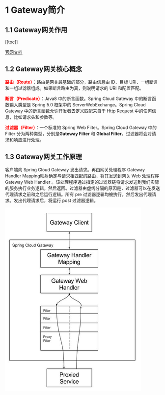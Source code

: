 # 1 Gateway简介

## 1.1 Gateway网关作用

[[toc]]

[官网文档](https://cloud.spring.io/spring-cloud-static/spring-cloud-gateway/2.2.1.RELEASE/reference/html/)
 
## 1.2 Gateway网关核心概念
 
<font color='red'><strong>路由（Route）</strong></font>：路由是网关最基础的部分，路由信息由 ID、目标 URI、一组断言和一组过滤器组成。如果断言路由为真，则说明请求的 URI 和配置匹配。  

<font color='red'><strong>断言（Predicate）</strong></font>：Java8 中的断言函数。Spring Cloud Gateway 中的断言函数输入类型是 Spring 5.0 框架中的 ServerWebExchange。Spring Cloud Gateway 中的断言函数允许开发者去定义匹配来自于 Http Request 中的任何信息，比如请求头和参数等。 

<font color='red'><strong>过滤器（Filter）</strong></font>：一个标准的 Spring Web Filter。Spring Cloud Gateway 中的 Filter 分为两种类型，分别是**Gateway Filter** 和 **Global Filter**。过滤器将会对请求和响应进行处理。  


## 1.3 Gateway网关工作原理

客户端向 Spring Cloud Gateway 发出请求。再由网关处理程序 Gateway Handler Mapping映射确定与请求相匹配的路由，将其发送到网关 Web 处理程序 Gateway Web Handler 。该处理程序通过指定的过滤器链将请求发送到我们实际的服务执行业务逻辑，然后返回。过滤器由虚线分隔的原因是，过滤器可以在发送代理请求之前和之后运行逻辑。所有 pre 过滤器逻辑均被执行。然后发出代理请求。发出代理请求后，将运行 post 过滤器逻辑。

<a data-fancybox title="gateway原理架构图" href="./image/gateway2.jpg">![gateway原理架构图](./image/gateway2.jpg)</a>
